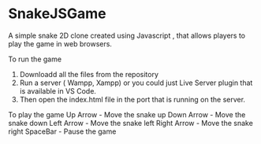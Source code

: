 # SnakeJSGame
A simple snake 2D clone created using Javascript , that allows players to play the game in web browsers.

To run the game
1. Downloadd all the files from the repository
2. Run a server ( Wampp, Xampp) or you could just Live Server plugin that is available in VS Code.
3. Then open the index.html file in the port that is running on the server.

To play the game
Up Arrow - Move the snake up
Down Arrow - Move the snake down
Left Arrow - Move the snake left
Right Arrow - Move the snake right
SpaceBar - Pause the game
